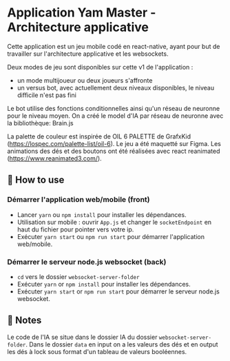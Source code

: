 # Application Yam Master - Architecture applicative

Cette application est un jeu mobile codé en react-native, ayant pour but de travailler sur l'architecture applicative et les websockets.

Deux modes de jeu sont disponibles sur cette v1 de l'application :

- un mode multijoueur ou deux joueurs s'affronte
- un versus bot, avec actuellement deux niveaux disponibles, le niveau difficile n'est pas fini

Le bot utilise des fonctions conditionnelles ainsi qu'un réseau de neuronne pour le niveau moyen.
On a créé le model d'IA par réseau de neuronne avec la bibliothèque: Brain.js

La palette de couleur est inspirée de OIL 6 PALETTE de GrafxKid (https://lospec.com/palette-list/oil-6). Le jeu a été maquetté sur Figma.
Les animations des dés et des boutons ont été réalisées avec react reanimated (https://www.reanimated3.com/).

## 🚀 How to use

### Démarrer l'application web/mobile (front)

- Lancer `yarn` ou `npm install` pour installer les dépendances.
- Utilisation sur mobile : ouvrir `App.js` et changer le `socketEndpoint` en haut du fichier pour pointer vers votre ip.
- Exécuter `yarn start` ou `npm run start` pour démarrer l'application web/mobile.

### Démarrer le serveur node.js websocket (back)

- `cd` vers le dossier `websocket-server-folder`
- Exécuter `yarn` or `npm install` pour installer les dépendances.
- Exécuter `yarn start` or `npm run start` pour démarrer le serveur node.js websocket.

## 📝 Notes

Le code de l'IA se situe dans le dossier IA du dossier `websocket-server-folder`.
Dans le dossier `data` en input on a les valeurs des dés et en output les dés à lock sous format d'un tableau de valeurs booléennes.
